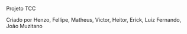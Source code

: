 Projeto TCC

Criado por Henzo, Fellipe, Matheus, Victor, Heitor, Erick, Luiz Fernando, João Muzitano